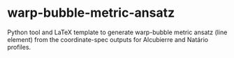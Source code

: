 # warp-bubble-metric-ansatz
Python tool and LaTeX template to generate warp-bubble metric ansatz (line element) from the coordinate-spec outputs for Alcubierre and Natário profiles.
